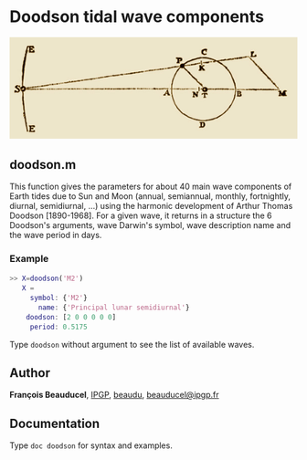 # Doodson tidal wave components

![Newton's Sun-Moon-Earth 3-body problem](newton_3bodyproblem.jpg)

## doodson.m
This function gives the parameters for about 40 main wave components of Earth tides due to Sun and Moon (annual, semiannual, monthly, fortnightly, diurnal, semidiurnal, ...) using the harmonic development of Arthur Thomas Doodson [1890-1968]. For a given wave, it returns in a structure the 6 Doodson's arguments, wave Darwin's symbol, wave description name and the wave period in days.

### Example
```matlab
>> X=doodson('M2')
   X =
     symbol: {'M2'}
       name: {'Principal lunar semidiurnal'}
    doodson: [2 0 0 0 0 0]
     period: 0.5175
```
Type `doodson` without argument to see the list of available waves.

## Author
**François Beauducel**, [IPGP](www.ipgp.fr), [beaudu](https://github.com/beaudu), beauducel@ipgp.fr

## Documentation
Type `doc doodson` for syntax and examples.
